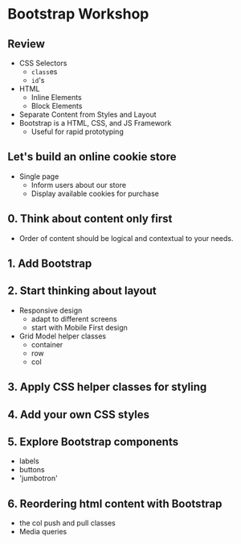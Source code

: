 # Bootstrap Workshop

## Review

- CSS Selectors
    + `class`es
    + `id`'s
- HTML
    + Inline Elements
    + Block Elements
- Separate Content from Styles and Layout
- Bootstrap is a HTML, CSS, and JS Framework
    + Useful for rapid prototyping

## Let's build an online cookie store

- Single page
    + Inform users about our store
    + Display available cookies for purchase

## 0. Think about content only first

- Order of content should be logical and contextual to your needs.

## 1. Add Bootstrap

## 2. Start thinking about layout

- Responsive design
    + adapt to different screens
    + start with Mobile First design
- Grid Model helper classes
    + container
    + row
    + col 

## 3. Apply CSS helper classes for styling

## 4. Add your own CSS styles

## 5. Explore Bootstrap components

- labels
- buttons
- 'jumbotron'

## 6. Reordering html content with Bootstrap

- the col push and pull classes
- Media queries

